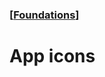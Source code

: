 ### [[Foundations](./translated-human-interface-guidelines-markdown/foundations.md)]  
  
# **App icons**  

